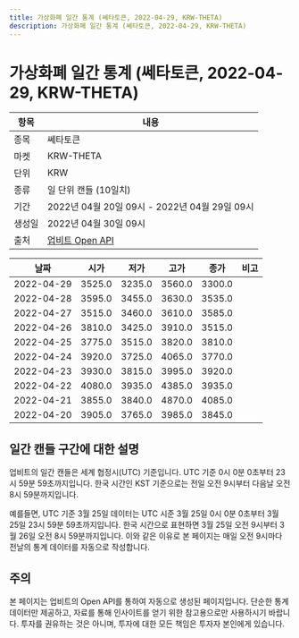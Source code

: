 ```yaml
---
title: 가상화폐 일간 통계 (쎄타토큰, 2022-04-29, KRW-THETA)
description: 가상화폐 일간 통계 (쎄타토큰, 2022-04-29, KRW-THETA)
---
```



가상화폐 일간 통계 (쎄타토큰, 2022-04-29, KRW-THETA)
===

|항목|내용|
|--|--|
|종목|쎄타토큰|
|마켓|KRW-THETA|
|단위|KRW|
|종류|일 단위 캔들 (10일치)|
|기간|2022년 04월 20일 09시 - 2022년 04월 29일 09시|
|생성일|2022년 04월 30일 09시|
|출처|[업비트 Open API](https://docs.upbit.com)|


|날짜|시가|저가|고가|종가|비고|
|--|--|--|--|--|--|
|2022-04-29|3525.0|3235.0|3560.0|3300.0|    |
|2022-04-28|3595.0|3455.0|3630.0|3535.0|    |
|2022-04-27|3515.0|3460.0|3610.0|3585.0|    |
|2022-04-26|3810.0|3425.0|3910.0|3515.0|    |
|2022-04-25|3775.0|3515.0|3820.0|3810.0|    |
|2022-04-24|3920.0|3725.0|4065.0|3770.0|    |
|2022-04-23|3930.0|3815.0|3995.0|3920.0|    |
|2022-04-22|4080.0|3935.0|4385.0|3935.0|    |
|2022-04-21|3855.0|3840.0|4870.0|4085.0|    |
|2022-04-20|3905.0|3765.0|3985.0|3845.0|    |


일간 캔들 구간에 대한 설명
---


업비트의 일간 캔들은 세계 협정시(UTC) 기준입니다. 
UTC 기준 0시 0분 0초부터 23시 59분 59초까지입니다. 
한국 시간인 KST 기준으로는 전일 오전 9시부터 다음날 오전 8시 59분까지입니다. 


예를들면, UTC 기준 3월 25일 데이터는 UTC 시준 3월 25일 0시 0분 0초부터 3월 25일 23시 59분 59초까지입니다. 
한국 시간으로 표현하면 3월 25일 오전 9시부터 3월 26일 오전 8시 59분까지입니다. 
이와 같은 이유로 본 페이지는 매일 오전 9시마다 전날의 통계 데이터를 자동으로 작성합니다. 


주의
---


본 페이지는 업비트의 Open API를 통하여 자동으로 생성된 페이지입니다. 
단순한 통계 데이터만 제공하고, 자료를 통해 인사이트를 얻기 위한 참고용으로만 사용하시기 바랍니다. 
투자를 권유하는 것은 아니며, 투자에 대한 모든 책임은 투자자 본인에게 있습니다. 
